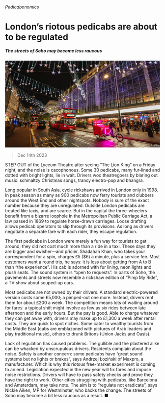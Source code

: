 ###### Pedicabonomics

# London’s riotous pedicabs are about to be regulated 

##### The streets of Soho may become less raucous 

![image](images/20231216_BRP002.jpg) 

> Dec 14th 2023 

STEP OUT of the Lyceum Theatre after seeing “The Lion King” on a Friday night, and the noise is cacophonous. Some 30 pedicabs, many fur-lined and dotted with bright lights, lie in wait. Drivers woo theatregoers by blaring out music: schmaltzy Christmas songs, trancy electro-pop and bhangra.

Long popular in South Asia, cycle rickshaws arrived in London only in 1998. In peak season as many as 900 pedicabs now ferry tourists and clubbers around the West End and other nightspots. Nobody is sure of the exact number because they are unregulated. Outside London pedicabs are treated like taxis, and are scarce. But in the capital the three-wheelers benefit from a bizarre loophole in the Metropolitan Public Carriage Act, a law passed in 1869 to regulate horse-drawn carriages. Loose drafting allows pedicab operators to slip through its provisions. As long as drivers negotiate a separate fare with each rider, they escape regulation.

The first pedicabs in London were merely a fun way for tourists to get around; they did not cost much more than a ride in a taxi. These days they are bigger and swisher—and pricier. Shadahan Khan, who takes your correspondent for a spin, charges £5 ($6) a minute, plus a service fee. Most customers want a round trip, he says: it is less about getting from A to B than “the experience”. His cab is adorned with fur lining, neon lights and plush seats. The sound system is “open to requests”. In parts of Soho, the pavements and streets now resemble a rickshaw edition of “Pimp My Ride”, a TV show about souped-up cars. 

Most pedicabs are not owned by their drivers. A standard electric-powered version costs some £5,000; a pimped-out one more. Instead, drivers rent them for about £200 a week. The competition means lots of waiting around for fares: a typical shift might involve as few as six rides between late afternoon and the early hours. But the pay is good. Able to charge whatever they can get away with, drivers may make up to £1,300 a week after rental costs. They are quick to spot niches. Some cater to wealthy tourists from the Middle East (cabs are emblazoned with pictures of Arab leaders and play traditional music), others to drunk Britons (Union Jacks and Oasis). 

Lack of regulation has caused problems. The gullible and the plastered alike can be whacked by unscrupulous drivers. Residents complain about the noise. Safety is another concern: some pedicabs have “great sound systems but no lights or brakes”, says Andrzej Łoziński of Maxpro, a manufacturer. Which is why this riotous free-market experiment is coming to an end. Legislation expected in the new year will fix fares and impose noise restrictions. Drivers will have to pass safety checks and prove they have the right to work. Other cities struggling with pedicabs, like Barcelona and Amsterdam, may take note. The aim is to “regulate not eradicate”, says Nickie Aiken, MP for Westminster, who backs the change. The streets of Soho may become a bit less raucous as a result. ■


